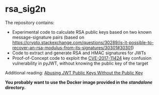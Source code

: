 rsa_sig2n
=========

The repository contains:

* Experimental code to calculate RSA public keys based on two known message-signature pairs (based on https://crypto.stackexchange.com/questions/30289/is-it-possible-to-recover-an-rsa-modulus-from-its-signatures/30301#30301)
* Code to extract and generate RSA and HMAC signatures for JWTs
* Proof-of-Concept code to exploit the [CVE-2017-11424](https://snyk.io/vuln/SNYK-PYTHON-PYJWT-40693) key confusion vulnerability in pyJWT, without knowing the public key of the target

Additional reading: [Abusing JWT Public Keys Without the Public Key](https://blog.silentsignal.eu/2021/02/08/abusing-jwt-public-keys-without-the-public-key/)

__You probably want to use the Docker image provided in the _standalone_ directory.__
